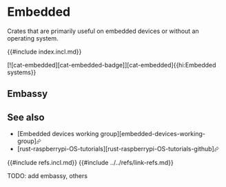 # Embedded

Crates that are primarily useful on embedded devices or without an operating system.

{{#include index.incl.md}}

[![cat-embedded][cat-embedded-badge]][cat-embedded]{{hi:Embedded systems}}

## Embassy

## See also

- [Embedded devices working group][embedded-devices-working-group]⮳
- [rust-raspberrypi-OS-tutorials][rust-raspberrypi-OS-tutorials-github]⮳

{{#include refs.incl.md}}
{{#include ../../refs/link-refs.md}}

<div class="hidden">
TODO: add embassy, others
</div>
